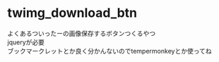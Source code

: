 twimg_download_btn
==================

よくあるついったーの画像保存するボタンつくるやつ  
jqueryが必要  
ブックマークレットとか良く分かんないのでtempermonkeyとか使ってね
